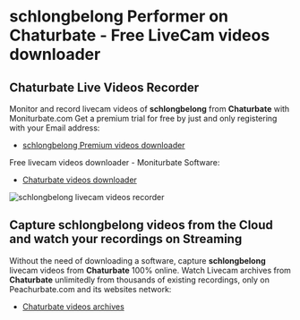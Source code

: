 # schlongbelong Performer on Chaturbate - Free LiveCam videos downloader

## Chaturbate Live Videos Recorder

Monitor and record livecam videos of **schlongbelong** from **Chaturbate** with Moniturbate.com
Get a premium trial for free by just and only registering with your Email address:
* [schlongbelong Premium videos downloader](https://moniturbate.com/request-demo-licence-key.html)

Free livecam videos downloader - Moniturbate Software:
* [Chaturbate videos downloader](https://moniturbate.com/moniturbate-download-software.html)

![schlongbelong livecam videos recorder](https://peachurnet.com/templates/moniturbate-software.png)


## Capture schlongbelong videos from the Cloud and watch your recordings on Streaming

Without the need of downloading a software, capture **schlongbelong** livecam videos from **Chaturbate** 100% online.
Watch Livecam archives from **Chaturbate** unlimitedly from thousands of existing recordings, only on Peachurbate.com and its websites network:
* [Chaturbate videos archives](https://peachurnet.com/)